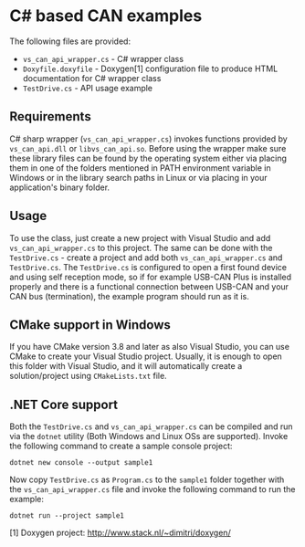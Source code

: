 # C# based CAN examples

The following files are provided:

* `vs_can_api_wrapper.cs` - C# wrapper class
* `Doxyfile.doxyfile` - Doxygen[1] configuration file to produce HTML
  documentation for C# wrapper class
* `TestDrive.cs` - API usage example

## Requirements

C# sharp wrapper (`vs_can_api_wrapper.cs`) invokes functions provided by
`vs_can_api.dll` or `libvs_can_api.so`. Before using the wrapper make sure
these library files can be found by the operating system either via placing
them in one of the folders mentioned in PATH environment variable in Windows
or in the library search paths in Linux or via placing in your application's
binary folder.

## Usage

To use the class, just create a new project with Visual Studio and add
`vs_can_api_wrapper.cs` to this project. The same can be done with
the `TestDrive.cs` - create a project and add both `vs_can_api_wrapper.cs` and
`TestDrive.cs`. The `TestDrive.cs` is configured to open a first found device
and using self reception mode, so if for example USB-CAN Plus is installed
properly and there is a functional connection between USB-CAN and your CAN bus
(termination), the example program should run as it is.

## CMake support in Windows

If you have CMake version 3.8 and later as also Visual Studio, you can use
CMake to create your Visual Studio project. Usually, it is enough to open this
folder with Visual Studio, and it will automatically create a solution/project
using `CMakeLists.txt` file.

## .NET Core support

Both the `TestDrive.cs` and `vs_can_api_wrapper.cs` can be compiled and run via
the `dotnet` utility (Both Windows and Linux OSs are supported). Invoke the
following command to create a sample console project:

    dotnet new console --output sample1

Now copy `TestDrive.cs` as `Program.cs` to the `sample1` folder together with
the `vs_can_api_wrapper.cs` file and invoke the following command to run the
example:

    dotnet run --project sample1
    
[1] Doxygen project: http://www.stack.nl/~dimitri/doxygen/
